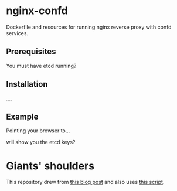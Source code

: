 # nginx-confd
Dockerfile and resources for running nginx reverse proxy with confd services.

## Prerequisites
You must have etcd running?

## Installation
....

## Example
Pointing your browser to...

will show you the etcd keys?

# Giants' shoulders
This repository drew from [this blog post](https://www.digitalocean.com/community/tutorials/how-to-use-confd-and-etcd-to-dynamically-reconfigure-services-in-coreos) and also uses [this script](https://github.com/marceldegraaf/blog-coreos-1/blob/master/nginx/boot.sh).
